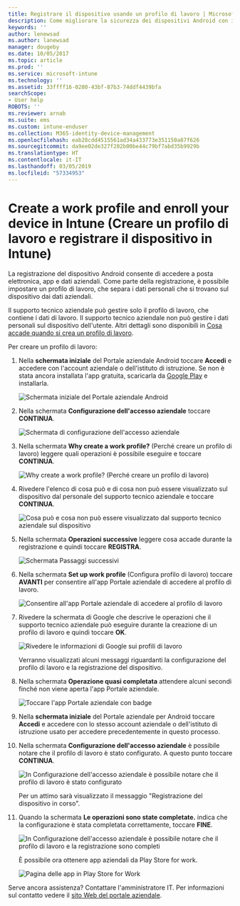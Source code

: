 ```yaml
---
title: Registrare il dispositivo usando un profilo di lavoro | Microsoft Docs
description: Come migliorare la sicurezza dei dispositivi Android con i profili di lavoro.
keywords: ''
author: lenewsad
ms.author: lanewsad
manager: dougeby
ms.date: 10/05/2017
ms.topic: article
ms.prod: ''
ms.service: microsoft-intune
ms.technology: ''
ms.assetid: 33ffff16-0280-43bf-87b3-74ddf4439bfa
searchScope:
- User help
ROBOTS: ''
ms.reviewer: arnab
ms.suite: ems
ms.custom: intune-enduser
ms.collection: M365-identity-device-management
ms.openlocfilehash: eab28cdd4515561ad34a433773e351150a87f626
ms.sourcegitcommit: da9ee02de327f202b00be44c79bf7abd35b9929b
ms.translationtype: HT
ms.contentlocale: it-IT
ms.lasthandoff: 03/05/2019
ms.locfileid: "57334953"
---
```

# <a name="create-a-work-profile-and-enroll-your-device-in-intune"></a>Create a work profile and enroll your device in Intune (Creare un profilo di lavoro e registrare il dispositivo in Intune)

La registrazione del dispositivo Android consente di accedere a posta elettronica, app e dati aziendali. Come parte della registrazione, è possibile impostare un profilo di lavoro, che separa i dati personali che si trovano sul dispositivo dai dati aziendali.

Il supporto tecnico aziendale può gestire solo il profilo di lavoro, che contiene i dati di lavoro. Il supporto tecnico aziendale non può gestire i dati personali sul dispositivo dell'utente. Altri dettagli sono disponibili in [Cosa accade quando si crea un profilo di lavoro](what-happens-when-you-create-a-work-profile-android.md).

Per creare un profilo di lavoro:

1.  Nella **schermata iniziale** del Portale aziendale Android toccare **Accedi** e accedere con l'account aziendale o dell'istituto di istruzione. Se non è stata ancora installata l'app gratuita, scaricarla da [Google Play](https://play.google.com/store/apps/details?id=com.microsoft.windowsintune.companyportal) e installarla.

    ![Schermata iniziale del Portale aziendale Android](./media/and-enroll-0-welcome-screen.png)

2. Nella schermata **Configurazione dell'accesso aziendale** toccare **CONTINUA**.

    ![Schermata di configurazione dell'accesso aziendale](/intune/media/android_cp_enroll_01_1709_new.png)

3.  Nella schermata **Why create a work profile?** (Perché creare un profilo di lavoro) leggere quali operazioni è possibile eseguire e toccare **CONTINUA**.

    ![Why create a work profile? (Perché creare un profilo di lavoro)](./media/andr-afw-why-create-a-work-profile.png)

4.  Rivedere l'elenco di cosa può e di cosa non può essere visualizzato sul dispositivo dal personale del supporto tecnico aziendale e toccare **CONTINUA**.

    ![Cosa può e cosa non può essere visualizzato dal supporto tecnico aziendale sul dispositivo](/intune/media/android_cp_enroll_02_after_1710.png)

5.  Nella schermata **Operazioni successive** leggere cosa accade durante la registrazione e quindi toccare **REGISTRA**.

    ![Schermata Passaggi successivi](/intune/media/android_work_cp_enroll_03_after_1710.png)

6. Nella schermata **Set up work profile** (Configura profilo di lavoro) toccare **AVANTI** per consentire all'app Portale aziendale di accedere al profilo di lavoro.

    ![Consentire all'app Portale aziendale di accedere al profilo di lavoro](./media/andr-afw-tap-next-to-set-up-work-profile.png)

7. Rivedere la schermata di Google che descrive le operazioni che il supporto tecnico aziendale può eseguire durante la creazione di un profilo di lavoro e quindi toccare **OK**.

    ![Rivedere le informazioni di Google sui profili di lavoro](./media/andr-afw-google-screen-what-it-can-do.png)

    Verranno visualizzati alcuni messaggi riguardanti la configurazione del profilo di lavoro e la registrazione del dispositivo.

8. Nella schermata **Operazione quasi completata** attendere alcuni secondi finché non viene aperta l'app Portale aziendale.

    ![Toccare l'app Portale aziendale con badge](./media/andr-afw-tap-work-badged-company-portal-icon2.png)

9. Nella **schermata iniziale** del Portale aziendale per Android toccare **Accedi** e accedere con lo stesso account aziendale o dell'istituto di istruzione usato per accedere precedentemente in questo processo.

10. Nella schermata **Configurazione dell'accesso aziendale** è possibile notare che il profilo di lavoro è stato configurato. A questo punto toccare **CONTINUA**.

    ![In Configurazione dell'accesso aziendale è possibile notare che il profilo di lavoro è stato configurato](./media/andr-afw-work-profile-now-set-up.png)

    Per un attimo sarà visualizzato il messaggio "Registrazione del dispositivo in corso".

11. Quando la schermata **Le operazioni sono state completate.** indica che la configurazione è stata completata correttamente, toccare **FINE**.

    ![In Configurazione dell'accesso aziendale è possibile notare che il profilo di lavoro e la registrazione sono completi](/intune/media/android_work_cp_enroll_04_after_1710.png)

    È possibile ora ottenere app aziendali da Play Store for work.

    ![Pagina delle app in Play Store for Work](./media/andr-afw-tap-work-play-store-icon.png)

Serve ancora assistenza? Contattare l'amministratore IT. Per informazioni sul contatto vedere il [sito Web del portale aziendale](https://go.microsoft.com/fwlink/?linkid=2010980).
